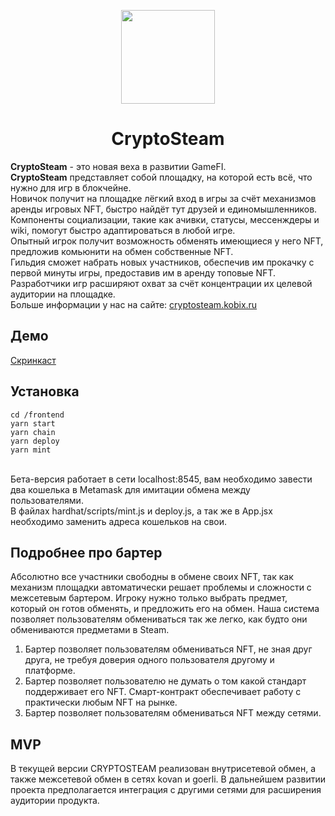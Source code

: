 <p align="center">
	<img src='https://github.com/k0b1x/pbs/blob/main/landing/public/logo.png?raw=true' height=150 />
</p>
<h1 align="center">CryptoSteam</h1>
<b>CryptoSteam</b> - это новая веха в развитии GameFI.<br><b>CryptoSteam</b> представляет собой площадку, на которой есть всё, что нужно для игр в блокчейне.<br>Новичок получит на площадке лёгкий вход в игры за счёт механизмов аренды игровых NFT, быстро найдёт тут друзей и единомышленников. Компоненты социализации, такие как ачивки, статусы, мессенждеры и wiki, помогут быстро адаптироваться в любой игре.<br>
Опытный игрок получит возможность обменять имеющиеся у него NFT, предложив комьюнити на обмен собственные NFT.<br>
Гильдия сможет набрать новых участников, обеспечив им прокачку с первой минуты игры, предоставив им в аренду топовые NFT.<br>
Разработчики игр расширяют охват за счёт концентрации их целевой аудитории на площадке.<br>
Больше информации у нас на сайте: <a href="https://cryptosteam.kobix.ru" target="_blank">cryptosteam.kobix.ru</a>

## Демо

<a href="https://youtu.be/dfNBT7KS-kw" target="_blank">Скринкаст</a>

## Установка
~~~
cd /frontend
yarn start
yarn chain
yarn deploy
yarn mint
~~~
<br>
Бета-версия работает в сети localhost:8545, вам необходимо завести два кошелька в Metamask для имитации обмена между пользователями.<br>
В файлах hardhat/scripts/mint.js и deploy.js, а так же в App.jsx необходимо заменить адреса кошельков на свои. 
<br>

## Подробнее про бартер
Абсолютно все участники свободны в обмене своих NFT, так как механизм площадки автоматически решает проблемы и сложности с межсетевым бартером. Игроку нужно только выбрать предмет, который он готов обменять, и предложить его на обмен. Наша система позволяет пользователям обмениваться так же легко, как будто они обмениваются предметами в Steam.
1. Бартер позволяет пользователям обмениваться NFT, не зная друг друга, не требуя доверия одного пользователя другому и платформе.
2. Бартер позволяет пользователю не думать о том какой стандарт поддерживает его NFT. Смарт-контракт обеспечивает работу с практически любым NFT на рынке.
3. Бартер позволяет пользователям обмениваться NFT между сетями.

## MVP
В текущей версии CRYPTOSTEAM реализован внутрисетевой обмен,  а также межсетевой обмен в сетях kovan и goerli. В дальнейшем развитии проекта предполагается интеграция с другими сетями для расширения аудитории продукта.

